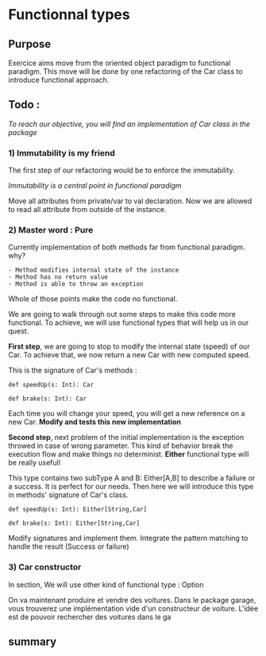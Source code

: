 # Functionnal types

## Purpose

Exercice aims move from the oriented object paradigm to functional paradigm. 
This move will be done by one refactoring of the Car class to introduce functional approach.
 

## Todo :

*To reach our objective, you will find an implementation of Car class in the package*  

### 1) Immutability is my friend

The first step of our refactoring would be to enforce the immutability. 

*Immutability is a central point in functional paradigm* 

Move all attributes from private/var to val declaration. 
Now we are allowed to read all attribute from outside of the instance. 

     
    
### 2) Master word : Pure

Currently implementation of both methods far from functional paradigm. why? 

    - Method modifies internal state of the instance
    - Method has no return value
    - Method is able to throw an exception
    
Whole of those points make the code no functional. 

We are going to walk through out some steps to make this code more functional. 
To achieve, we will use functional types that will help us in our quest.

**First step**, we are going to stop to modify the internal state (speed) of our Car. To achieve that, 
we now return a new Car with new computed speed. 

This is the signature of Car's methods : 

    def speedUp(s: Int): Car
    
    def brake(s: Int): Car
    
Each time you will change your speed, you will get a new reference on a new Car. 
**Modify and tests this new implementation**

**Second step**, next problem of the initial implementation is the exception throwed in case of wrong parameter. 
This kind of behavior break the execution flow and make things no determinist. **Either** functional type will be really usefull

This type contains two subType A and B: Either[A,B] to describe a failure or a success.
It is perfect for our needs. Then here we will introduce this type in methods' signature of Car's class.
  
  
    def speedUp(s: Int): Either[String,Car]
      
    def brake(s: Int): Either[String,Car]
    
Modify signatures and implement them. Integrate the pattern matching to handle the result (Success or failure) 

  
### 3) Car constructor


In section, We will use other kind of functional type : Option

On va maintenant produire et vendre des voitures. Dans le package garage, vous trouverez une implémentation vide d'un constructeur de voiture. 
L'idée est de pouvoir rechercher des voitures dans le ga
 

   
## summary

